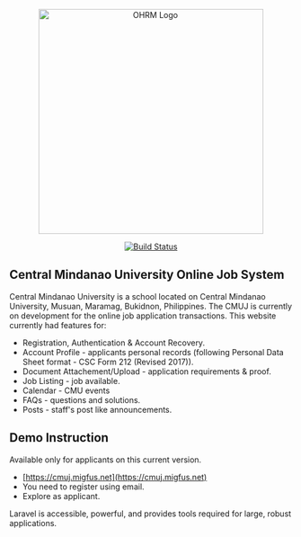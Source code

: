<p align="center">
  <a href="https://cmuj.migfus.net" target="_blank">
    <img src="https://cmuj.migfus.net/assets/logo.svg" width="400" alt="OHRM Logo" />
  </a>
</p>

<p align="center">
  <a href="https://cmuj.migfus.net">
    <img src="https://cmuj.migfus.net/assets/logo.svg" alt="Build Status">
  </a>
</p>

## Central Mindanao University Online Job System

Central Mindanao University is a school located on Central Mindanao University, Musuan, Maramag, Bukidnon, Philippines. The CMUJ is currently on development for the online job application transactions. This website currently had features for:

- Registration, Authentication & Account Recovery.
- Account Profile - applicants personal records (following Personal Data Sheet format - CSC Form 212 (Revised 2017)).
- Document Attachement/Upload - application requirements & proof.
- Job Listing - job available.
- Calendar - CMU events
- FAQs - questions and solutions.
- Posts - staff's post like announcements.

## Demo Instruction

Available only for applicants on this current version.

- [https://cmuj.migfus.net](https://cmuj.migfus.net)
- You need to register using email.
- Explore as applicant.

Laravel is accessible, powerful, and provides tools required for large, robust applications.

